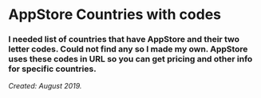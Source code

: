 # AppStore Countries with codes

### I needed list of countries that have AppStore and their two letter codes. Could not find any so I made my own. AppStore uses these codes in URL so you can get pricing and other info for specific countries.

_Created: August 2019._
